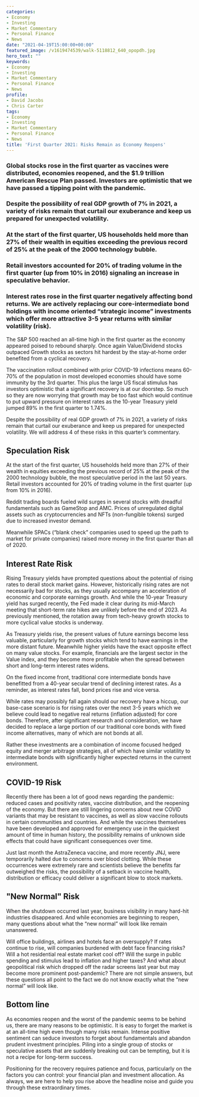 ```yaml
---
categories:
- Economy
- Investing
- Market Commentary
- Personal Finance
- News
date: "2021-04-19T15:00:00+00:00"
featured_image: /v1619474539/walk-5118812_640_opopdh.jpg
hero_text: ""
keywords:
- Economy
- Investing
- Market Commentary
- Personal Finance
- News
profile:
- David Jacobs
- Chris Carter
tags:
- Economy
- Investing
- Market Commentary
- Personal Finance
- News
title: 'First Quarter 2021: Risks Remain as Economy Reopens'
---
```

### Global stocks rose in the first quarter as vaccines were distributed, economies reopened, and the $1.9 trillion American Rescue Plan passed. Investors are optimistic that we have passed a tipping point with the pandemic.

### Despite the possibility of real GDP growth of 7% in 2021, a variety of risks remain that curtail our exuberance and keep us prepared for unexpected volatility.

### At the start of the first quarter, US households held more than 27% of their wealth in equities exceeding the previous record of 25% at the peak of the 2000 technology bubble.

### Retail investors accounted for 20% of trading volume in the first quarter (up from 10% in 2016) signaling an increase in speculative behavior.

### Interest rates rose in the first quarter negatively affecting bond returns. We are actively replacing our core-intermediate bond holdings with income oriented “strategic income” investments which offer more attractive 3-5 year returns with similar volatility (risk).

The S&P 500 reached an all-time high in the first quarter as the economy appeared poised to rebound sharply. Once again Value/Dividend stocks outpaced Growth stocks as sectors hit hardest by the stay-at-home order benefited from a cyclical recovery.

The vaccination rollout combined with prior COVID-19 infections means 60-70% of the population in most developed economies should have some immunity by the 3rd quarter. This plus the large US fiscal stimulus has investors optimistic that a significant recovery is at our doorstep. So much so they are now worrying that growth may be too fast which would continue to put upward pressure on interest rates as the 10-year Treasury yield jumped 89% in the first quarter to 1.74%.

Despite the possibility of real GDP growth of 7% in 2021, a variety of risks remain that curtail our exuberance and keep us prepared for unexpected volatility. We will address 4 of these risks in this quarter’s commentary.

## Speculation Risk

At the start of the first quarter, US households held more than 27% of their wealth in equities exceeding the previous record of 25% at the peak of the 2000 technology bubble, the most speculative period in the last 50 years. Retail investors accounted for 20% of trading volume in the first quarter (up from 10% in 2016).

Reddit trading boards fueled wild surges in several stocks with dreadful fundamentals such as GameStop and AMC. Prices of unregulated digital assets such as cryptocurrencies and NFTs (non-fungible tokens) surged due to increased investor demand.

Meanwhile SPACs (“blank check” companies used to speed up the path to market for private companies) raised more money in the first quarter than all of 2020.

## Interest Rate Risk

Rising Treasury yields have prompted questions about the potential of rising rates to derail stock market gains. However, historically rising rates are not necessarily bad for stocks, as they usually accompany an acceleration of economic and corporate earnings growth. And while the 10-year Treasury yield has surged recently, the Fed made it clear during its mid-March meeting that short-term rate hikes are unlikely before the end of 2023. As previously mentioned, the rotation away from tech-heavy growth stocks to more cyclical value stocks is underway.

As Treasury yields rise, the present values of future earnings become less valuable, particularly for growth stocks which tend to have earnings in the more distant future. Meanwhile higher yields have the exact opposite effect on many value stocks. For example, financials are the largest sector in the Value index, and they become more profitable when the spread between short and long-term interest rates widens.

On the fixed income front, traditional core intermediate bonds have benefitted from a 40-year secular trend of declining interest rates. As a reminder, as interest rates fall, bond prices rise and vice versa.

While rates may possibly fall again should our recovery have a hiccup, our base-case scenario is for rising rates over the next 3-5 years which we believe could lead to negative real returns (inflation adjusted) for core bonds. Therefore, after significant research and consideration, we have decided to replace a large portion of our traditional core bonds with fixed income alternatives, many of which are not bonds at all.

Rather these investments are a combination of income focused hedged equity and merger arbitrage strategies, all of which have similar volatility to intermediate bonds with significantly higher expected returns in the current environment.

## COVID-19 Risk

Recently there has been a lot of good news regarding the pandemic: reduced cases and positivity rates, vaccine distribution, and the reopening of the economy. But there are still lingering concerns about new COVID variants that may be resistant to vaccines, as well as slow vaccine rollouts in certain communities and countries. And while the vaccines themselves have been developed and approved for emergency use in the quickest amount of time in human history, the possibility remains of unknown side effects that could have significant consequences over time.

Just last month the AstraZeneca vaccine, and more recently JNJ, were temporarily halted due to concerns over blood clotting. While these occurrences were extremely rare and scientists believe the benefits far outweighed the risks, the possibility of a setback in vaccine health, distribution or efficacy could deliver a significant blow to stock markets.

## "New Normal" Risk

When the shutdown occurred last year, business visibility in many hard-hit industries disappeared. And while economies are beginning to reopen, many questions about what the “new normal” will look like remain unanswered.

Will office buildings, airlines and hotels face an oversupply? If rates continue to rise, will companies burdened with debt face financing risks? Will a hot residential real estate market cool off? Will the surge in public spending and stimulus lead to inflation and higher taxes? And what about geopolitical risk which dropped off the radar screens last year but may become more prominent post-pandemic? There are not simple answers, but these questions all point to the fact we do not know exactly what the “new normal” will look like.

## Bottom line

As economies reopen and the worst of the pandemic seems to be behind us, there are many reasons to be optimistic. It is easy to forget the market is at an all-time high even though many risks remain. Intense positive sentiment can seduce investors to forget about fundamentals and abandon prudent investment principles. Piling into a single group of stocks or speculative assets that are suddenly breaking out can be tempting, but it is not a recipe for long-term success.

Positioning for the recovery requires patience and focus, particularly on the factors you can control: your financial plan and investment allocation. As always, we are here to help you rise above the headline noise and guide you through these extraordinary times.